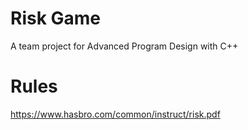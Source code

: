 # Risk Game
A team project for Advanced Program Design with C++

# Rules
https://www.hasbro.com/common/instruct/risk.pdf
